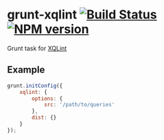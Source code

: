 grunt-xqlint [![Build Status](https://travis-ci.org/wcandillon/grunt-xqlint.svg)](https://travis-ci.org/wcandillon/grunt-xqlint) [![NPM version](https://badge.fury.io/js/grunt-xqlint.png)](http://badge.fury.io/js/grunt-xqlint)
============

Grunt task for [XQLint](http://github.com/wcandillon/xqlint)

## Example
```javascript
grunt.initConfig({
    xqlint: {
        options: {
            src: '/path/to/queries'
        },
        dist: {}
    }
});
```

